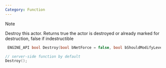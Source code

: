 ```yaml
---
Category: Function
---
```


> [!NOTE]
> Destroy this actor. Returns true the actor is destroyed or already marked for destruction, false if indestructible

```cpp
 ENGINE_API bool Destroy(bool bNetForce = false, bool bShouldModifyLevel = true );
```

```cpp
// server-side function by default 
Destroy();
```